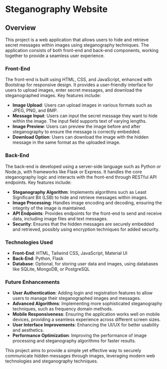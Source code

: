 # Steganography Website

## Overview

This project is a web application that allows users to hide and retrieve secret messages within images using steganography techniques. The application consists of both front-end and back-end components, working together to provide a seamless user experience.

### Front-End

The front-end is built using HTML, CSS, and JavaScript, enhanced with Bootstrap for responsive design. It provides a user-friendly interface for users to upload images, enter secret messages, and download the steganographed images. Key features include:

- **Image Upload**: Users can upload images in various formats such as JPEG, PNG, and BMP.
- **Message Input**: Users can input the secret message they want to hide within the image. The input field supports text of varying lengths.
- **Image Preview**: Users can preview the image before and after steganography to ensure the message is correctly embedded.
- **Download Option**: Users can download the image with the hidden message in the same format as the uploaded image.

### Back-End

The back-end is developed using a server-side language such as Python or Node.js, with frameworks like Flask or Express. It handles the core steganography logic and interacts with the front-end through RESTful API endpoints. Key features include:

- **Steganography Algorithm**: Implements algorithms such as Least Significant Bit (LSB) to hide and retrieve messages within images.
- **Image Processing**: Handles image encoding and decoding, ensuring the integrity of the image is maintained.
- **API Endpoints**: Provides endpoints for the front-end to send and receive data, including image files and text messages.
- **Security**: Ensures that the hidden messages are securely embedded and retrieved, possibly using encryption techniques for added security.

### Technologies Used

- **Front-End**: HTML, Tailwind CSS, JavaScript, Material UI
- **Back-End**: Python, Flask
- **Database**: Optional, for storing user data and images, using databases like SQLite, MongoDB, or PostgreSQL


### Future Enhancements

- **User Authentication**: Adding login and registration features to allow users to manage their steganographed images and messages.
- **Advanced Algorithms**: Implementing more sophisticated steganography techniques, such as frequency domain methods.
- **Mobile Responsiveness**: Ensuring the application works well on mobile devices, providing a seamless experience across different screen sizes.
- **User Interface Improvements**: Enhancing the UI/UX for better usability and aesthetics.
- **Performance Optimization**: Improving the performance of image processing and steganography algorithms for faster results.

This project aims to provide a simple yet effective way to securely communicate hidden messages through images, leveraging modern web technologies and steganography techniques.